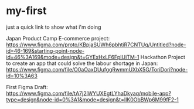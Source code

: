 # my-first
just a quick link to show what i'm doing

Japan Product Camp E-commerce project: https://www.figma.com/proto/KBpjaSUWh6pbhtiR7CNTUq/Untitled?node-id=46-169&starting-point-node-id=46%3A169&mode=design&t=GYExHxLF6FpIUiTM-1
Hackathon Project to create an app that could solve the labour shortage in Japan: https://www.figma.com/file/O0aOaxDUufggRwmmUXbX5G/ToriDori?node-id=10%3A63

First Figma Draft: https://www.figma.com/file/tA7j2lWYUXEgtLYhaDkyaq/mobile-app?type=design&node-id=0%3A1&mode=design&t=IlK0ObBWp6M99fF2-1
